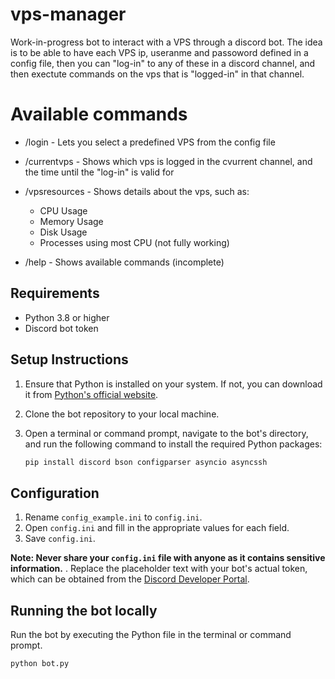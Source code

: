 # vps-manager
Work-in-progress bot to interact with a VPS through a discord bot.
The idea is to be able to have each VPS ip, useranme and passoword defined in a config file,
then you can "log-in" to any of these in a discord channel, and then exectute commands on the vps that is "logged-in"
in that channel.

# Available commands
- /login - Lets you select a predefined VPS from the config file
- /currentvps - Shows which vps is logged in the cvurrent channel, and the time until the "log-in" is valid for
- /vpsresources - Shows details about the vps, such as:
    - CPU Usage
    - Memory Usage
    - Disk Usage
    - Processes using most CPU (not fully working)

- /help - Shows available commands (incomplete)


## Requirements

- Python 3.8 or higher
- Discord bot token

## Setup Instructions

1. Ensure that Python is installed on your system. If not, you can download it from [Python's official website](https://www.python.org/downloads/).
   
2. Clone the bot repository to your local machine.

3. Open a terminal or command prompt, navigate to the bot's directory, and run the following command to install the required Python packages:

   ```sh
   pip install discord bson configparser asyncio asyncssh


## Configuration

1. Rename `config_example.ini` to `config.ini`.
2. Open `config.ini` and fill in the appropriate values for each field.
3. Save `config.ini`.

**Note: Never share your `config.ini` file with anyone as it contains sensitive information.**
. Replace the placeholder text with your bot's actual token, which can be obtained from the [Discord Developer Portal](https://discord.com/developers/applications).

## Running the bot locally
Run the bot by executing the Python file in the terminal or command prompt.
   
   ```sh
   python bot.py